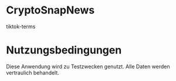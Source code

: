 # CryptoSnapNews
tiktok-terms
<!DOCTYPE html>
<html>
<head><title>Terms of Service</title></head>
<body>
  <h1>Nutzungsbedingungen</h1>
  <p>Diese Anwendung wird zu Testzwecken genutzt. Alle Daten werden vertraulich behandelt.</p>
</body>
</html>
